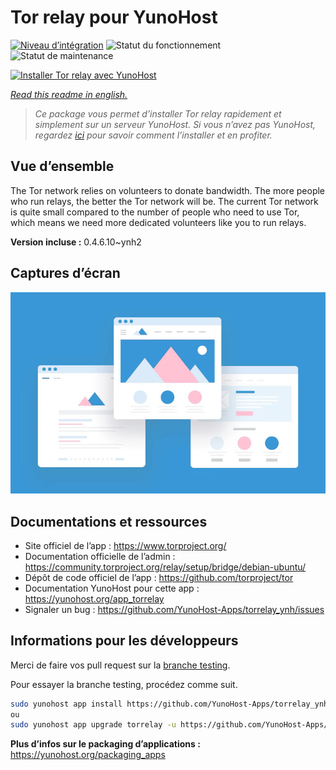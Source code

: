 <!--
N.B.: This README was automatically generated by https://github.com/YunoHost/apps/tree/master/tools/README-generator
It shall NOT be edited by hand.
-->

# Tor relay pour YunoHost

[![Niveau d’intégration](https://dash.yunohost.org/integration/torrelay.svg)](https://dash.yunohost.org/appci/app/torrelay) ![Statut du fonctionnement](https://ci-apps.yunohost.org/ci/badges/torrelay.status.svg) ![Statut de maintenance](https://ci-apps.yunohost.org/ci/badges/torrelay.maintain.svg)

[![Installer Tor relay avec YunoHost](https://install-app.yunohost.org/install-with-yunohost.svg)](https://install-app.yunohost.org/?app=torrelay)

*[Read this readme in english.](./README.md)*

> *Ce package vous permet d’installer Tor relay rapidement et simplement sur un serveur YunoHost.
Si vous n’avez pas YunoHost, regardez [ici](https://yunohost.org/#/install) pour savoir comment l’installer et en profiter.*

## Vue d’ensemble

The Tor network relies on volunteers to donate bandwidth. The more people who run relays, the better the Tor network will be. The current Tor network is quite small compared to the number of people who need to use Tor, which means we need more dedicated volunteers like you to run relays.

**Version incluse :** 0.4.6.10~ynh2

## Captures d’écran

![Capture d’écran de Tor relay](./doc/screenshots/example.jpg)

## Documentations et ressources

* Site officiel de l’app : <https://www.torproject.org/>
* Documentation officielle de l’admin : <https://community.torproject.org/relay/setup/bridge/debian-ubuntu/>
* Dépôt de code officiel de l’app : <https://github.com/torproject/tor>
* Documentation YunoHost pour cette app : <https://yunohost.org/app_torrelay>
* Signaler un bug : <https://github.com/YunoHost-Apps/torrelay_ynh/issues>

## Informations pour les développeurs

Merci de faire vos pull request sur la [branche testing](https://github.com/YunoHost-Apps/torrelay_ynh/tree/testing).

Pour essayer la branche testing, procédez comme suit.

``` bash
sudo yunohost app install https://github.com/YunoHost-Apps/torrelay_ynh/tree/testing --debug
ou
sudo yunohost app upgrade torrelay -u https://github.com/YunoHost-Apps/torrelay_ynh/tree/testing --debug
```

**Plus d’infos sur le packaging d’applications :** <https://yunohost.org/packaging_apps>